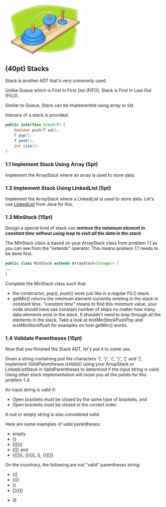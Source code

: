 <img src="images/hanoi.jpg"
     alt="hanoi tower sketch"
     width="50%" />

## (40pt) Stacks

Stack is another ADT that's very commonly used. 

Unlike Queue which is First In First Out (FIFO), Stack is First In Last Out (FILO).

Similar to Queue, Stack can be implemented using array or list.

Interace of a stack is provided:

```java
public interface Stack<T> {
    boolean push(T val);
    T pop();
    T peek();
    int size();
}
```



### 1.1 Implement Stack Using Array (5pt)

Implement the ArrayStack where an array is used to store data.

### 1.2 Implement Stack Using LinkedList (5pt)

Implement the ArrayStack where a LinkedList is used to store data. Let's use [LinkedList](https://docs.oracle.com/javase/7/docs/api/java/util/LinkedList.html) from Java for this.

### 1.3 MinStack (15pt)

Design a special kind of stack can ***retrieve the minimum element in constant time without using loop to visit all the data in the stack***.

The MinStack class is based on your ArrayStack class from problem 1.1 as you can see from the "extends" operator. This means problem 1.1 needs to be done first.

```Java
public class MinStack extends ArrayStack<Integer> {
...
}
```

Complete the MinStack class such that:

- the constructor, pop(), push() work just like in a regular FILO stack.
- getMin() returns the minimum element currently existing in the stack in constant time. *"constant time"* means to find this minimum value, your code should have use constant number of steps no matter how many data elements exist in the stack. It shouldn't need to loop through all the elements in the stack. Take a look at *testMinStackPushPop* and *testMinStackPush* for examples on how getMin() works.

### 1.4 Validate Parentheses (15pt)

Now that you finished the Stack ADT, let's put it to some use.

Given a string containing just the characters '(', ')', '{', '}', '[' and ']', implement *ValidParentheses.isValid()* using your ArrayStack or LinkedListStack in ValidParentheses to determind if the input string is valid. Using other stack implementation will loose you all the points for this problem 1.4.

An input string is valid if:

- Open brackets must be closed by the same type of brackets, and
- Open brackets must be closed in the correct order.

A null or empty string is also considered valid.

Here are some examples of valid parentheses:
- empty
- {}
- ()[]{}
- ([]) and []()
- ({[]}), [()()], ()[](), {}[[]]

On the countrary, the following are not "valid" parentheses string:
- ((]
- [)(}
- )(
- []{{]}
- [x]
